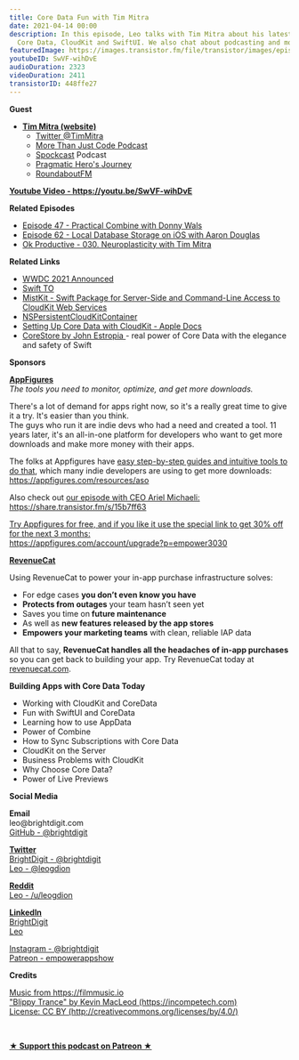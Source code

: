 ```yaml
---
title: Core Data Fun with Tim Mitra
date: 2021-04-14 00:00
description: In this episode, Leo talks with Tim Mitra about his latest project using
  Core Data, CloudKit and SwiftUI. We also chat about podcasting and more.
featuredImage: https://images.transistor.fm/file/transistor/images/episode/513297/full_1617997258-artwork.jpg
youtubeID: SwVF-wihDvE
audioDuration: 2323
videoDuration: 2411
transistorID: 448ffe27
---
```

<p><b>Guest</b></p><ul><li>
<a href="https://it-guy.com"><strong>Tim Mitra (website)</strong></a><ul>
<li><a href="https://twitter.com/timmitra">Twitter @TimMitra</a></li>
<li>
<a href="https://mtjc.fireside.fm/">More Than Just Code Podcast</a> </li>
<li>
<a href="http://spockcast.com/">Spockcast</a> Podcast</li>
<li><a href="https://podcasts.apple.com/au/podcast/pragmatic-heros-journey/id1548518533">Pragmatic Hero's Journe‪y</a></li>
<li><a href="https://roundaboutfm.com/">RoundaboutFM</a></li>
</ul>
</li></ul><p><a href="https://youtu.be/SwVF-wihDvE"><strong>Youtube Video - https://youtu.be/SwVF-wihDvE</strong></a></p><p><b>Related Episodes</b></p><ul>
<li><a href="https://share.transistor.fm/s/8442feb7">Episode 47 - Practical Combine with Donny Wals</a></li>
<li><a href="https://share.transistor.fm/s/f6092e38">Episode 62 - Local Database Storage on iOS with Aaron Douglas</a></li>
<li><a href="https://okproductive.com/episodes/030-neuroplasticity-with-tim-mitra">Ok Productive - 030. Neuroplasticity with Tim Mitra</a></li>
</ul><p><b>Related Links</b></p><ul>
<li><a href="https://www.apple.com/newsroom/2021/03/apples-worldwide-developers-conference-is-back-in-its-all-online-format/">WWDC 2021 Announced</a></li>
<li><a href="https://www.swiftconf.to">Swift TO</a></li>
<li><a href="https://github.com/brightdigit/MistKit">MistKit - Swift Package for Server-Side and Command-Line Access to CloudKit Web Services</a></li>
<li><a href="https://developer.apple.com/documentation/coredata/nspersistentcloudkitcontainer">NSPersistentCloudKitContainer</a></li>
<li><a href="https://developer.apple.com/documentation/coredata/mirroring_a_core_data_store_with_cloudkit/setting_up_core_data_with_cloudkit">Setting Up Core Data with CloudKit - Apple Docs</a></li>
<li>
<a href="https://github.com/JohnEstropia/CoreStore">CoreStore by John Estropia </a>- real power of Core Data with the elegance and safety of Swift</li>
</ul><p><b>Sponsors</b></p><p><a href="https://appfigures.com/account/upgrade?p=empower3030"><strong>AppFigures</strong></a><strong><br></strong><em>The tools you need to monitor, optimize, and get more downloads.</em><strong></strong></p><p>There's a lot of demand for apps right now, so it's a really great time to give it a try. It's easier than you think.<br>The guys who run it are indie devs who had a need and created a tool. 11 years later, it's an all-in-one platform for developers who want to get more downloads and make more money with their apps.</p><p>The folks at Appfigures have <a href="https://appfigures.com/resources/aso">easy step-by-step guides and intuitive tools to do that</a>, which many indie developers are using to get more downloads:<br><a href="https://appfigures.com/resources/aso">https://appfigures.com/resources/aso</a></p><p>Also check out <a href="https://share.transistor.fm/s/15b7ff63">our episode with CEO Ariel Michaeli:<br>https://share.transistor.fm/s/15b7ff63</a></p><p><a href="https://appfigures.com/account/upgrade?p=empower3030">Try Appfigures for free, and if you like it use the special link to get 30% off for the next 3 months:</a><a href="https://www.linode.com/?r=97e09acbd5d304d87dadef749491d245e71c74e7"><br></a><a href="https://appfigures.com/account/upgrade?p=empower3030">https://appfigures.com/account/upgrade?p=empower3030</a></p><p><a href="https://revenuecat.com/"><strong>RevenueCat</strong></a><strong></strong></p><p>Using RevenueCat to power your in-app purchase infrastructure solves:</p><ul>
<li>For edge cases <strong>you don’t even know you have</strong>
</li>
<li>
<strong>Protects from outages</strong> your team hasn’t seen yet</li>
<li>Saves you time on<strong> future maintenance </strong>
</li>
<li>As well as <strong>new features released by the app stores</strong>
</li>
<li>
<strong>Empowers your marketing teams</strong> with clean, reliable IAP data</li>
</ul><p>All that to say, <strong>RevenueCat handles all the headaches of in-app purchases</strong> so you can get back to building your app. Try RevenueCat today at <a href="http://revenuecat.com/">revenuecat.com</a>.</p><p><b>Building Apps with Core Data Today</b></p><ul>
<li>Working with CloudKit and CoreData</li>
<li>Fun with SwiftUI and CoreData</li>
<li>Learning how to use AppData</li>
<li>Power of Combine</li>
<li>How to Sync Subscriptions with Core Data</li>
<li>CloudKit on the Server</li>
<li>Business Problems with CloudKit</li>
<li>Why Choose Core Data?</li>
<li>Power of Live Previews</li>
</ul><p><b>Social Media</b></p><p><strong>Email</strong><br>leo@brightdigit.com<br><a href="https://github.com/brightdigit">GitHub - @brightdigit</a></p><p><a href="https://twitter.com/brightdigit"><strong>Twitter </strong><br>BrightDigit - @brightdigit</a><br><a href="https://twitter.com/leogdion">Leo - @leogdion</a></p><p><a href="https://www.reddit.com/user/leogdion"><strong>Reddit</strong><br>Leo - /u/leogdion</a></p><p><a href="https://www.linkedin.com/company/bright-digit"><strong>LinkedIn</strong><br>BrightDigit</a><br><a href="https://www.linkedin.com/in/leogdion/">Leo</a></p><p><a href="https://www.instagram.com/brightdigit/">Instagram - @brightdigit</a><br><a href="https://www.patreon.com/empowerappsshow">Patreon - empowerappshow</a></p><p><b>Credits</b></p><p><a href="https://filmmusic.io/">Music from https://filmmusic.io</a><br><a href="https://incompetech.com/">"Blippy Trance" by Kevin MacLeod (https://incompetech.com)</a><br><a href="http://creativecommons.org/licenses/by/4.0/">License: CC BY (http://creativecommons.org/licenses/by/4.0/)</a></p><p><br></p><p><strong><a href="https://www.patreon.com/empowerappsshow" rel="payment" title="★ Support this podcast on Patreon ★">★ Support this podcast on Patreon ★</a></strong></p>
      